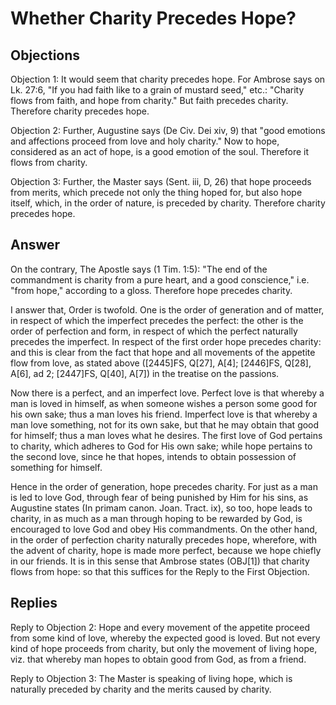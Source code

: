 # Whether Charity Precedes Hope?

## Objections

Objection 1: It would seem that charity precedes hope. For Ambrose says on Lk. 27:6, "If you had faith like to a grain of mustard seed," etc.: "Charity flows from faith, and hope from charity." But faith precedes charity. Therefore charity precedes hope.

Objection 2: Further, Augustine says (De Civ. Dei xiv, 9) that "good emotions and affections proceed from love and holy charity." Now to hope, considered as an act of hope, is a good emotion of the soul. Therefore it flows from charity.

Objection 3: Further, the Master says (Sent. iii, D, 26) that hope proceeds from merits, which precede not only the thing hoped for, but also hope itself, which, in the order of nature, is preceded by charity. Therefore charity precedes hope.

## Answer

On the contrary, The Apostle says (1 Tim. 1:5): "The end of the commandment is charity from a pure heart, and a good conscience," i.e. "from hope," according to a gloss. Therefore hope precedes charity.

I answer that, Order is twofold. One is the order of generation and of matter, in respect of which the imperfect precedes the perfect: the other is the order of perfection and form, in respect of which the perfect naturally precedes the imperfect. In respect of the first order hope precedes charity: and this is clear from the fact that hope and all movements of the appetite flow from love, as stated above ([2445]FS, Q[27], A[4]; [2446]FS, Q[28], A[6], ad 2; [2447]FS, Q[40], A[7]) in the treatise on the passions.

Now there is a perfect, and an imperfect love. Perfect love is that whereby a man is loved in himself, as when someone wishes a person some good for his own sake; thus a man loves his friend. Imperfect love is that whereby a man love something, not for its own sake, but that he may obtain that good for himself; thus a man loves what he desires. The first love of God pertains to charity, which adheres to God for His own sake; while hope pertains to the second love, since he that hopes, intends to obtain possession of something for himself.

Hence in the order of generation, hope precedes charity. For just as a man is led to love God, through fear of being punished by Him for his sins, as Augustine states (In primam canon. Joan. Tract. ix), so too, hope leads to charity, in as much as a man through hoping to be rewarded by God, is encouraged to love God and obey His commandments. On the other hand, in the order of perfection charity naturally precedes hope, wherefore, with the advent of charity, hope is made more perfect, because we hope chiefly in our friends. It is in this sense that Ambrose states (OBJ[1]) that charity flows from hope: so that this suffices for the Reply to the First Objection.

## Replies

Reply to Objection 2: Hope and every movement of the appetite proceed from some kind of love, whereby the expected good is loved. But not every kind of hope proceeds from charity, but only the movement of living hope, viz. that whereby man hopes to obtain good from God, as from a friend.

Reply to Objection 3: The Master is speaking of living hope, which is naturally preceded by charity and the merits caused by charity.